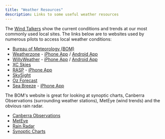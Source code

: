 ```yaml
---
title: "Weather Resources"
description: Links to some useful weather resources
---
```


The [Wind Talkers] show the current conditions and trends at our most commonly used local sites.
The links below are to websites used by numerous pilots to access local weather conditions:

* [Bureau of Meteorology (BOM)]
* [Weatherzone] - [iPhone App][Weatherzone iPhone App] / [Android App][Weatherzone Android App]
* [WillyWeather] - [iPhone App][WillyWeather iPhone App] / [Android App][WillyWeather Android App]
* [XC Skies] 
* [RASP] - [iPhone App][RASP iPhone App]
* [SkySight]
* [Oz Forecast]
* [Sea Breeze] - [iPhone App][Sea Breeze iPhone App]

The BOM's website is great for looking at synoptic charts, Canberra
Observations (surrounding weather stations), MetEye (wind trends) and
the obvious rain radar.

* [Canberra Observations]
* [MetEye]
* [Rain Radar]
* [Synoptic Charts]

[Wind Talkers]: http://freeflightwx.com/acthpa
[Bureau of Meteorology (BOM)]: http://www.bom.gov.au/
[Weatherzone]: http://www.weatherzone.com.au/
[Weatherzone iPhone App]: https://itunes.apple.com/au/app/weatherzone/id409060691?mt=8
[Weatherzone Android App]: https://play.google.com/store/apps/details?id=au.com.weatherzone.android.weatherzonefreeapp&hl=en
[WillyWeather]: http://www.willyweather.com.au/
[WillyWeather iPhone App]: https://itunes.apple.com/au/app/weather-by-willyweather/id592978502?mt=8
[WillyWeather Android App]: https://play.google.com/store/apps/details?id=au.com.willyweather&hl=en
[XC Skies]: http://www.xcskies.com
[RASP]: https://ausrasp.nfshost.com/VIC/
[RASP iPhone App]: https://itunes.apple.com/au/app/rasp/id426040634?mt=8
[SkySight]: https://skysight.io
[Oz Forecast]: http://ozforecast.com.au/
[Sea Breeze]: https://www.seabreeze.com.au
[Sea Breeze iPhone App]: https://itunes.apple.com/au/app/seabreeze/id510545941?mt=8
[Canberra Observations]: http://www.bom.gov.au/act/observations/canberra.shtml?ref=hdr
[MetEye]: http://www.bom.gov.au/australia/meteye/
[Rain Radar]: http://www.bom.gov.au/products/IDR403.loop.shtml#skip
[Synoptic Charts]: http://www.bom.gov.au/australia/charts/synoptic_col.shtml
